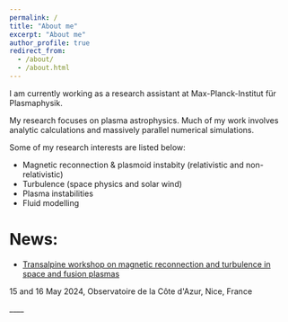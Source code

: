 ```yaml
---
permalink: /
title: "About me"
excerpt: "About me"
author_profile: true
redirect_from: 
  - /about/
  - /about.html
---
```


I am currently working as a research assistant at Max-Planck-Institut für Plasmaphysik. 
<!--Prior to this position, I worked as a postdoctoral research assistant in the <a href="https://fluid.oca.eu/fr/fluid">Fluid and Plasma Research Group</a> at <a href="https://lagrange.oca.eu/fr/accueil-lagrange">Laboratoire Lagrange, under the joint supervision of Emanuele Tassi and <a href="https://www.oca.eu/fr/thierry-passot">Thierry Passot</a>. -->

My research focuses on plasma astrophysics. Much of my work involves analytic calculations and massively parallel numerical simulations. 

<!--My research work is concerned with the universal process of magnetic reconnection. This process is a complex mutli-scale phenomenon responsible for triggering powerful releases of magnetic energy in astrophysical plasmas, such as solar flares. More recently, the investigation of instabilities in reconnecting current sheets and the subsequent formation of secondary magnetic islands, known as plasmoids, has significantly contributed to our understanding of magnetic reconnection.-->

Some of my research interests are listed below:

- Magnetic reconnection & plasmoid instabity (relativistic and non-relativistic)
- Turbulence (space physics and solar wind)
- Plasma instabilities
- Fluid modelling

<p></p>
<p></p>

News:
==
* [Transalpine workshop on magnetic reconnection and turbulence in space and fusion plasmas](https://www.oca.eu/en/workshop)
<p>15 and 16 May 2024, Observatoire de la Côte d'Azur, Nice, France</p>
____



<!--During my PhD, I focused on addressing various aspects of collisionless reconnection in two-dimensional systems. Specifically, I conducted simulations and mathematical modeling to explore the fundamental physics of this process. Additionally, I investigated the impact of an anisotropic equilibrium temperature distribution and a finite βe parameter on magnetic reconnection and the formation of plasmoids.-->

